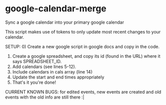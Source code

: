 # google-calendar-merge
Sync a google calendar into your primary google calendar

This script makes use of tokens to only update most recent changes to your calendar.

SETUP:
0) Create a new google script in google docs and copy in the code. 
1) Create a google spreadsheet, and copy its id (found in the URL) where it says SPREADSHEET_ID.
2) Add calendars (see lines 5-12).
3) Include calendars in cals array (line 14)
4) Update the start and end times appropriately
5) That's it you're done!

CURRENT KNOWN BUGS:
for edited events, new events are created and old events with the old info are still there :|
